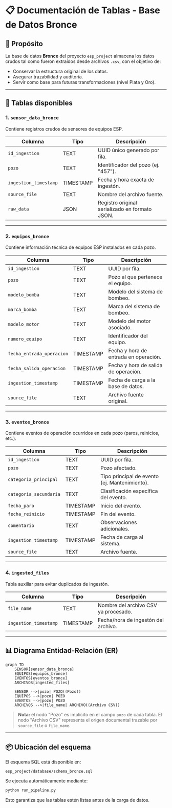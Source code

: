 # 📋 Documentación de Tablas - Base de Datos Bronce

## 🔎 Propósito

La base de datos **Bronce** del proyecto `esp_project` almacena los datos crudos tal como fueron extraídos desde archivos `.csv`, con el objetivo de:

- Conservar la estructura original de los datos.
- Asegurar trazabilidad y auditoría.
- Servir como base para futuras transformaciones (nivel Plata y Oro).

---

## 📃 Tablas disponibles

### 1. `sensor_data_bronce`

Contiene registros crudos de sensores de equipos ESP.

| Columna               | Tipo      | Descripción                                    |
| --------------------- | --------- | ---------------------------------------------- |
| `id_ingestion`        | TEXT      | UUID único generado por fila.                  |
| `pozo`                | TEXT      | Identificador del pozo (ej. "457").            |
| `ingestion_timestamp` | TIMESTAMP | Fecha y hora exacta de ingestón.               |
| `source_file`         | TEXT      | Nombre del archivo fuente.                     |
| `raw_data`            | JSON      | Registro original serializado en formato JSON. |

---

### 2. `equipos_bronce`

Contiene información técnica de equipos ESP instalados en cada pozo.

| Columna                   | Tipo      | Descripción                           |
| ------------------------- | --------- | ------------------------------------- |
| `id_ingestion`            | TEXT      | UUID por fila.                        |
| `pozo`                    | TEXT      | Pozo al que pertenece el equipo.      |
| `modelo_bomba`            | TEXT      | Modelo del sistema de bombeo.         |
| `marca_bomba`             | TEXT      | Marca del sistema de bombeo.          |
| `modelo_motor`            | TEXT      | Modelo del motor asociado.            |
| `numero_equipo`           | TEXT      | Identificador del equipo.             |
| `fecha_entrada_operacion` | TIMESTAMP | Fecha y hora de entrada en operación. |
| `fecha_salida_operacion`  | TIMESTAMP | Fecha y hora de salida de operación.  |
| `ingestion_timestamp`     | TIMESTAMP | Fecha de carga a la base de datos.    |
| `source_file`             | TEXT      | Archivo fuente original.              |

---

### 3. `eventos_bronce`

Contiene eventos de operación ocurridos en cada pozo (paros, reinicios, etc.).

| Columna                | Tipo      | Descripción                                   |
| ---------------------- | --------- | --------------------------------------------- |
| `id_ingestion`         | TEXT      | UUID por fila.                                |
| `pozo`                 | TEXT      | Pozo afectado.                                |
| `categoria_principal`  | TEXT      | Tipo principal de evento (ej. Mantenimiento). |
| `categoria_secundaria` | TEXT      | Clasificación específica del evento.          |
| `fecha_paro`           | TIMESTAMP | Inicio del evento.                            |
| `fecha_reinicio`       | TIMESTAMP | Fin del evento.                               |
| `comentario`           | TEXT      | Observaciones adicionales.                    |
| `ingestion_timestamp`  | TIMESTAMP | Fecha de carga al sistema.                    |
| `source_file`          | TEXT      | Archivo fuente.                               |

---

### 4. `ingested_files`

Tabla auxiliar para evitar duplicados de ingestón.

| Columna               | Tipo      | Descripción                          |
| --------------------- | --------- | ------------------------------------ |
| `file_name`           | TEXT      | Nombre del archivo CSV ya procesado. |
| `ingestion_timestamp` | TIMESTAMP | Fecha/hora de ingestón del archivo.  |

---

## 📊 Diagrama Entidad-Relación (ER)

```mermaid
graph TD
    SENSOR[sensor_data_bronce]
    EQUIPOS[equipos_bronce]
    EVENTOS[eventos_bronce]
    ARCHIVOS[ingested_files]

    SENSOR -->|pozo| POZO((Pozo))
    EQUIPOS -->|pozo| POZO
    EVENTOS -->|pozo| POZO
    ARCHIVOS -->|file_name| ARCHIVO((Archivo CSV))
```

> **Nota:** el nodo "Pozo" es implícito en el campo `pozo` de cada tabla. El nodo "Archivo CSV" representa el origen documental trazable por `source_file` o `file_name`.

---

## 📦 Ubicación del esquema

El esquema SQL está disponible en:

```
esp_project/database/schema_bronze.sql
```

Se ejecuta automáticamente mediante:

```bash
python run_pipeline.py
```

Esto garantiza que las tablas estén listas antes de la carga de datos.